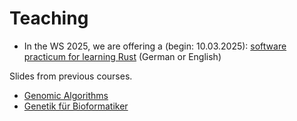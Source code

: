 # Teaching

- In the WS 2025, we are offering a  (begin: 10.03.2025): [software practicum for learning Rust](https://pnrobinson.github.io/rustbook-bioinf/) (German or English)


Slides from previous courses.

- [Genomic Algorithms](genomic-algorithms.md)
- [Genetik für Bioformatiker ](genetik.md)